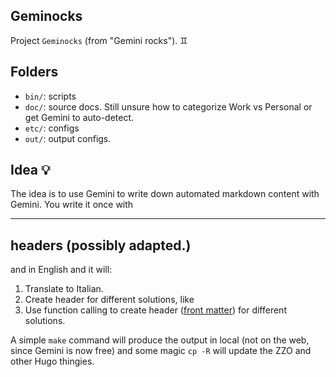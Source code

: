 ## Geminocks

Project `Geminocks` (from "Gemini rocks"). :gemini:

## Folders

* `bin/`: scripts
* `doc/`: source docs. Still unsure how to categorize Work vs Personal or get Gemini to auto-detect.
* `etc/`: configs
* `out/`: output configs.

## Idea :bulb:

The idea is to use Gemini to write down automated markdown content with Gemini.
You write it once with

---
headers (possibly adapted.)
---

and in English and it will:

1. Translate to Italian.
2. Create header for different solutions, like
3. Use function calling to create header ([front matter](https://gohugo.io/content-management/front-matter/)) for different solutions.

A simple `make` command will produce the output in local (not on the web, since Gemini is now free) and some magic `cp -R` will update the ZZO and other Hugo thingies.
